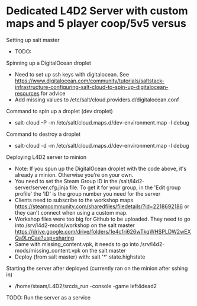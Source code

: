 # Dedicated L4D2 Server with custom maps and 5 player coop/5v5 versus
Setting up salt master
- TODO: 

Spinning up a DigitalOcean droplet
- Need to set up ssh keys with digitalocean. See https://www.digitalocean.com/community/tutorials/saltstack-infrastructure-configuring-salt-cloud-to-spin-up-digitalocean-resources  for advice
- Add missing values to /etc/salt/cloud.providers.d/digitalocean.conf

Command to spin up a droplet (dev droplet)
- salt-cloud -P -m /etc/salt/cloud.maps.d/dev-environment.map -l debug 

Command to destroy a droplet
- salt-cloud -d -m /etc/salt/cloud.maps.d/dev-environment.map -l debug

Deploying L4D2 server to minion
- Note: If you spun up the DigitalOcean droplet with the code above, it's already a minion. Otherwise you're on your own. 
- You need to set the Steam Group ID in the /salt/l4d2-server/server.cfg.jinja file. To get it for your group, in the 'Edit group profile' the 'ID' is the group number you need for the server
- Clients need to subscribe to the workshop maps https://steamcommunity.com/sharedfiles/filedetails/?id=2218692186 or they can't connect when using a custom map.
- Workshop files were too big for Github to be uploaded. They need to go into /srv/l4d2-mods/workshop on the salt master https://drive.google.com/drive/folders/1e4cfri626wTkqWHSPLDW2wEXQa9LnCae?usp=sharing 
- Same with missing_content.vpk, it needs to go into /srv/l4d2-mods/missing_content.vpk on the salt master
- Deploy (from salt master) with: salt '*' state.highstate

Starting the server after deployed (currently ran on the minion after sshing in)
- /home/steam/L4D2/srcds_run -console -game left4dead2

TODO: Run the server as a service
